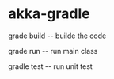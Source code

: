 akka-gradle
===========
grade build -- builde the code

grade run -- run main class

gradle test -- run unit test
